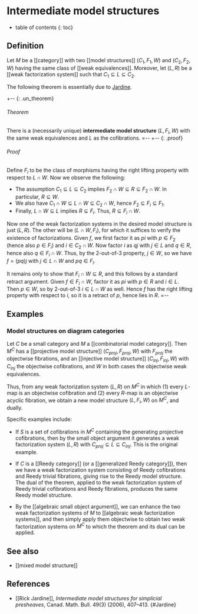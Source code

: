 # Intermediate model structures

* table of contents
{: toc}

## Definition

Let $M$ be a [[category]] with two [[model structures]] $(C_1,F_1,W)$ and $(C_2,F_2,W)$ having the same class of [[weak equivalences]].  Moreover, let $(L,R)$ be a [[weak factorization system]] such that $C_1 \subseteq L \subseteq C_2$.

The following theorem is essentially due to [Jardine](#Jardine).

+-- {: .un_theorem}
###### Theorem
There is a (necessarily unique) **intermediate model structure** $(L,F_i,W)$ with the same weak equivalences and $L$ as the cofibrations.
=--
+-- {: .proof}
###### Proof
Define $F_i$ to be the class of morphisms having the right lifting property with respect to $L\cap W$.  Now we observe the following:

* The assumption $C_1 \subseteq L \subseteq C_2$ implies $F_2 \cap W \subseteq R \subseteq F_2\cap W$.  In particular, $R\subseteq W$.
* We also have $C_1\cap W \subseteq L\cap W \subseteq C_2\cap W$, hence $F_2 \subseteq F_i \subseteq F_1$.
* Finally, $L\cap W\subseteq L$ implies $R\subseteq F_i$.  Thus, $R\subseteq F_i \cap W$.

Now one of the weak factorization systems in the desired model structure is just $(L,R)$.  The other will be $(L\cap W, F_i)$, for which it suffices to verify the existence of factorizations.  Given $f$, we first factor it as $p i$ with $p\in F_2$ (hence also $p\in F_i$) and $i\in C_2\cap W$.  Now factor $i$ as $q j$ with $j\in L$ and $q\in R$, hence also $q\in F_i \cap W$.  Thus, by the 2-out-of-3 property, $j\in W$, so we have $f = (p q) j$ with $j\in L\cap W$ and $p q\in F_i$.

It remains only to show that $F_i \cap W \subseteq R$, and this follows by a standard retract argument.  Given $f\in F_i \cap W$, factor it as $p i$ with $p\in R$ and $i\in L$.  Then $p\in W$, so by 2-out-of-3 $i\in L\cap W$ as well.  Hence $f$ has the right lifting property with respect to $i$, so it is a retract of $p$, hence lies in $R$.
=--

## Examples

### Model structures on diagram categories

Let $C$ be a small category and $M$ a [[combinatorial model category]].  Then $M^C$ has a [[projective model structure]] $(C_{proj},F_{proj},W)$ with $F_{proj}$ the objectwise fibrations, and an [[injective model structure]] $(C_{inj},F_{inj},W)$ with $C_{inj}$ the objectwise cofibrations, and $W$ in both cases the objectwise weak equivalences.

Thus, from any weak factorization system $(L,R)$ on $M^C$ in which (1) every $L$-map is an objectwise cofibration and (2) every $R$-map is an objectwise acyclic fibration, we obtain a new model structure $(L,F_i,W)$ on $M^C$, and dually.

Specific examples include:

* If $S$ is a set of cofibrations in $M^C$ containing the generating projective cofibrations, then by the small object argument it generates a weak factorization system $(L,R)$ with $C_{proj} \subseteq L \subseteq C_{inj}$.  This is the original example.

* If $C$ is a [[Reedy category]] (or a [[generalized Reedy category]]), then we have a weak factorization system consisting of Reedy cofibrations and Reedy trivial fibrations, giving rise to the Reedy model structure.  The dual of the theorem, applied to the weak factorization system of Reedy trivial cofibrations and Reedy fibrations, produces the same Reedy model structure.

* By the [[algebraic small object argument]], we can enhance the two weak factorization systems of $M$ to [[algebraic weak factorization systems]], and then simply apply them objectwise to obtain two weak factorization systems on $M^C$ to which the theorem and its dual can be applied.

## See also

* [[mixed model structure]]

## References

* [[Rick Jardine]], *Intermediate model structures for simplicial presheaves*, Canad. Math. Bull. 49(3) (2006), 407–413.
 {#Jardine}
